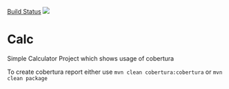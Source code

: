 [Build Status](http://ec2-35-153-152-182.compute-1.amazonaws.com:8080/buildStatus/icon?job=Calc-Maven-Ubuntu-Project "http://ec2-35-153-152-182.compute-1.amazonaws.com:8080/job/Calc-Maven-Ubuntu-Project/")
<a href='http://ec2-35-153-152-182.compute-1.amazonaws.com:8080/job/Calc-Maven-Ubuntu-Project/'><img src='http://ec2-35-153-152-182.compute-1.amazonaws.com:8080/buildStatus/icon?job=Calc-Maven-Ubuntu-Project'></a>
# Calc
Simple Calculator Project which shows usage of cobertura

To create cobertura report either use
`mvn clean cobertura:cobertura`
or
`mvn clean package`

